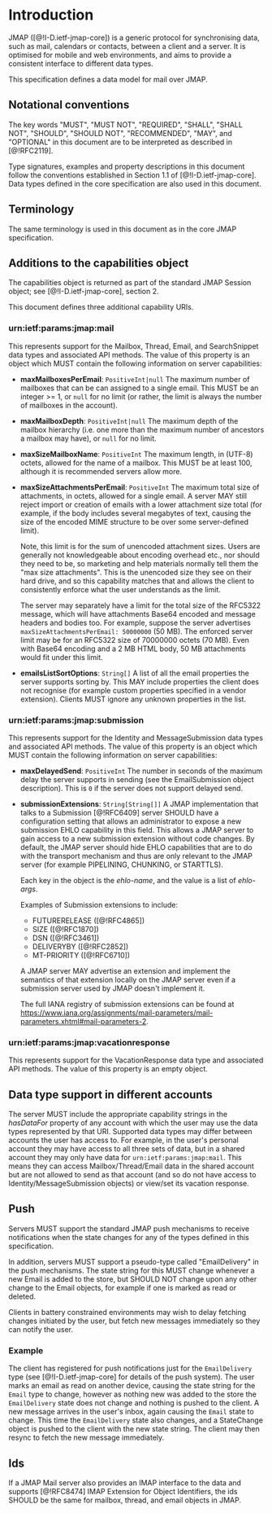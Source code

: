 # Introduction

JMAP ([@!I-D.ietf-jmap-core]) is a generic protocol for synchronising data, such as mail, calendars or contacts, between a client and a server. It is optimised for mobile and web environments, and aims to provide a consistent interface to different data types.

This specification defines a data model for mail over JMAP.

## Notational conventions

The key words "MUST", "MUST NOT", "REQUIRED", "SHALL", "SHALL NOT", "SHOULD", "SHOULD NOT", "RECOMMENDED", "MAY", and "OPTIONAL" in this document are to be interpreted as described in [@!RFC2119].

Type signatures, examples and property descriptions in this document follow the conventions established in Section 1.1 of [@!I-D.ietf-jmap-core]. Data types defined in the core specification are also used in this document.

## Terminology

The same terminology is used in this document as in the core JMAP specification.

## Additions to the capabilities object

The capabilities object is returned as part of the standard JMAP Session object; see [@!I-D.ietf-jmap-core], section 2.

This document defines three additional capability URIs.

### urn:ietf:params:jmap:mail

This represents support for the Mailbox, Thread, Email, and SearchSnippet data types and associated API methods. The value of this property is an object which MUST contain the following information on server capabilities:

- **maxMailboxesPerEmail**: `PositiveInt|null`
  The maximum number of mailboxes that can be can assigned to a single email. This MUST be an integer >= 1, or `null` for no limit (or rather, the limit is always the number of mailboxes in the account).
- **maxMailboxDepth**: `PositiveInt|null`
  The maximum depth of the mailbox hierarchy (i.e. one more than the maximum number of ancestors a mailbox may have), or `null` for no limit.
- **maxSizeMailboxName**: `PositiveInt`
  The maximum length, in (UTF-8) octets, allowed for the name of a mailbox. This MUST be at least 100, although it is recommended servers allow more.
- **maxSizeAttachmentsPerEmail**: `PositiveInt`
  The maximum total size of attachments, in octets, allowed for a single email. A server MAY still reject import or creation of emails with a lower attachment size total (for example, if the body includes several megabytes of text, causing the size of the encoded MIME structure to be over some server-defined limit).

    Note, this limit is for the sum of unencoded attachment sizes. Users are generally not knowledgeable about encoding overhead etc., nor should they need to be, so marketing and help materials normally tell them the "max size attachments". This is the unencoded size they see on their hard drive, and so this capability matches that and allows the client to consistently enforce what the user understands as the limit.

    The server may separately have a limit for the total size of the RFC5322 message, which will have attachments Base64 encoded and message headers and bodies too. For example, suppose the server advertises `maxSizeAttachmentsPerEmail: 50000000` (50 MB). The enforced server limit may be for an RFC5322 size of 70000000 octets (70 MB). Even with Base64 encoding and a 2 MB HTML body, 50 MB attachments would fit under this limit.

- **emailsListSortOptions**: `String[]`
  A list of all the email properties the server supports sorting by. This MAY include properties the client does not recognise (for example custom properties specified in a vendor extension). Clients MUST ignore any unknown properties in the list.

### urn:ietf:params:jmap:submission

This represents support for the Identity and MessageSubmission data types and associated API methods. The value of this property is an object which MUST contain the following information on server capabilities:

- **maxDelayedSend**: `PositiveInt`
  The number in seconds of the maximum delay the server supports in sending
  (see the EmailSubmission object description). This is `0` if the server does
  not support delayed send.
- **submissionExtensions**: `String[String[]]`
  A JMAP implementation that talks to a Submission [@!RFC6409] server SHOULD have a configuration setting that allows an administrator to expose a new submission EHLO capability in this field. This allows a JMAP server to gain access to a new submission extension without code changes. By default, the JMAP server should hide EHLO capabilities that are to do with the transport mechanism and thus are only relevant to the JMAP server (for example PIPELINING, CHUNKING, or STARTTLS).

    Each key in the object is the *ehlo-name*, and the value is a list of *ehlo-args*.

    Examples of Submission extensions to include:

    - FUTURERELEASE ([@!RFC4865])
    - SIZE ([@!RFC1870])
    - DSN ([@!RFC3461])
    - DELIVERYBY ([@!RFC2852])
    - MT-PRIORITY ([@!RFC6710])

    A JMAP server MAY advertise an extension and implement the semantics of that extension locally on the JMAP server even if a submission server used by JMAP doesn't implement it.

    The full IANA registry of submission extensions can be found at <https://www.iana.org/assignments/mail-parameters/mail-parameters.xhtml#mail-parameters-2>.

### urn:ietf:params:jmap:vacationresponse

This represents support for the VacationResponse data type and associated API methods. The value of this property is an empty object.

## Data type support in different accounts

The server MUST include the appropriate capability strings in the *hasDataFor* property of any account with which the user may use the data types represented by that URI. Supported data types may differ between accounts the user has access to. For example, in the user's personal account they may have access to all three sets of data, but in a shared account they may only have data for `urn:ietf:params:jmap:mail`. This means they can access Mailbox/Thread/Email data in the shared account but are not allowed to send as that account (and so do not have access to Identity/MessageSubmission objects) or view/set its vacation response.

## Push

Servers MUST support the standard JMAP push mechanisms to receive notifications when the state changes for any of the types defined in this specification.

In addition, servers MUST support a pseudo-type called "EmailDelivery" in the push mechanisms. The state string for this MUST change whenever a new Email is added to the store, but SHOULD NOT change upon any other change to the Email objects, for example if one is marked as read or deleted.

Clients in battery constrained environments may wish to delay fetching changes initiated by the user, but fetch new messages immediately so they can notify the user.

### Example

The client has registered for push notifications just for the `EmailDelivery` type (see [@!I-D.ietf-jmap-core] for details of the push system). The user marks an email as read on another device, causing the state string for the `Email` type to change, however as nothing new was added to the store the `EmailDelivery` state does not change and nothing is pushed to the client. A new message arrives in the user's inbox, again causing the `Email` state to change. This time the `EmailDelivery` state also changes, and a StateChange object is pushed to the client with the new state string. The client may then resync to fetch the new message immediately.

## Ids

If a JMAP Mail server also provides an IMAP interface to the data and supports [@!RFC8474] IMAP Extension for Object Identifiers, the ids SHOULD be the same for mailbox, thread, and email objects in JMAP.
